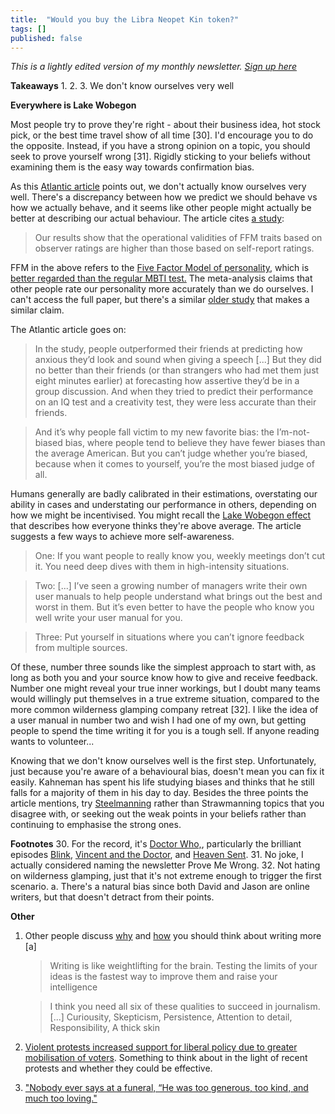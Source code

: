 ```yaml
---
title:  "Would you buy the Libra Neopet Kin token?"  
tags: []
published: false
---
```


*This is a lightly edited version of my monthly newsletter. [Sign up here](https://avoidboringpeople.substack.com/ "ABP")*

**Takeaways**
1.
2.
3. We don't know ourselves very well

**Everywhere is Lake Wobegon**

Most people try to prove they're right - about their business idea, hot stock pick, or the best time travel show of all time \[30\]. I'd encourage you to do the opposite. Instead, if you have a strong opinion on a topic, you should seek to prove yourself wrong \[31\]. Rigidly sticking to your beliefs without examining them is the easy way towards confirmation bias. 

As this [Atlantic article](https://getpocket.com/explore/item/people-don-t-actually-know-themselves-very-well "Atlantic") points out, we don't actually know ourselves very well. There's a discrepancy between how we predict we should behave vs how we actually behave, and it seems like other people might actually be better at describing our actual behaviour. The article cites [a study](https://psycnet.apa.org/record/2010-25587-001 "study"):

> Our results show that the operational validities of FFM traits based on observer ratings are higher than those based on self-report ratings.

FFM in the above refers to the [Five Factor Model of personality](https://www.psychologistworld.com/personality/five-factor-model-big-five-personality "FFM"), which is [better regarded than the regular MBTI test.](https://www.leonlinsx.com/Moloch-judger-of-social-credit/ "MBTI") The meta-analysis claims that other people rate our personality more accurately than we do ourselves. I can't access the full paper, but there's a similar [older study](https://home.ubalt.edu/NTYGMITC/641/barrick%20mount%20strauss%20big%20five%20obs%20ratings%20JAP%2094.pdf "old test") that makes a similar claim.

The Atlantic article goes on:

> In the study, people outperformed their friends at predicting how anxious they’d look and sound when giving a speech \[...\] But they did no better than their friends (or than strangers who had met them just eight minutes earlier) at forecasting how assertive they’d be in a group discussion. And when they tried to predict their performance on an IQ test and a creativity test, they were less accurate than their friends.

> And it’s why people fall victim to my new favorite bias: the I’m-not-biased bias, where people tend to believe they have fewer biases than the average American. But you can’t judge whether you’re biased, because when it comes to yourself, you’re the most biased judge of all. 

Humans generally are badly calibrated in their estimations, overstating our ability in cases and understating our performance in others, depending on how we might be incentivised. You might recall the [Lake Wobegon effect](https://en.wikipedia.org/wiki/Lake_Wobegon#The_Lake_Wobegon_effect "Lake") that describes how everyone thinks they're above average. The article suggests a few ways to achieve more self-awareness. 

> One: If you want people to really know you, weekly meetings don’t cut it. You need deep dives with them in high-intensity situations.

> Two: \[...\] I’ve seen a growing number of managers write their own user manuals to help people understand what brings out the best and worst in them. But it’s even better to have the people who know you well write your user manual for you.

> Three: Put yourself in situations where you can’t ignore feedback from multiple sources.

Of these, number three sounds like the simplest approach to start with, as long as both you and your source know how to give and receive feedback. Number one might reveal your true inner workings, but I doubt many teams would willingly put themselves in a true extreme situation, compared to the more common wilderness glamping company retreat \[32\]. I like the idea of a user manual in number two and wish I had one of my own, but getting people to spend the time writing it for you is a tough sell. If anyone reading wants to volunteer...

Knowing that we don't know ourselves well is the first step. Unfortunately, just because you're aware of a behavioural bias, doesn't mean you can fix it easily. Kahneman has spent his life studying biases and thinks that he still falls for a majority of them in his day to day. Besides the three points the article mentions, try [Steelmanning](https://rationalwiki.org/wiki/Straw_man#Steelmanning "Steelmanning") rather than Strawmanning topics that you disagree with, or seeking out the weak points in your beliefs rather than continuing to emphasise the strong ones. 

**Footnotes**
30. For the record, it's [Doctor Who,](https://en.wikipedia.org/wiki/Doctor_Who "Dr Who"), particularly the brilliant episodes [Blink](https://en.wikipedia.org/wiki/Blink_(Doctor_Who) "Blink"), [Vincent and the Doctor](https://en.wikipedia.org/wiki/Vincent_and_the_Doctor "Vincent"), and [Heaven Sent](https://en.wikipedia.org/wiki/Heaven_Sent_(Doctor_Who) "Heaven").
31. No joke, I actually considered naming the newsletter Prove Me Wrong.
32. Not hating on wilderness glamping, just that it's not extreme enough to trigger the first scenario.
a. There's a natural bias since both David and Jason are online writers, but that doesn't detract from their points.

**Other**
1. Other people discuss [why](https://www.perell.com/blog/why-you-should-write "why") and [how](https://jasonzweig.com/a-few-thoughts-on-journalism/ "how") you should think about writing more \[a\]
    > Writing is like weightlifting for the brain. Testing the limits of your ideas is the fastest way to improve them and raise your intelligence
    
    > I think you need all six of these qualities to succeed in journalism. \[...\] Curiousity, Skepticism, Persistence, Attention to detail, Responsibility, A thick skin 
2. [Violent protests increased support for liberal policy due to greater mobilisation of voters](https://scholar.harvard.edu/files/renos/files/enoskaufmansands.pdf "violent"). Something to think about in the light of recent protests and whether they could be effective.
3. ["Nobody ever says at a funeral, “He was too generous, too kind, and much too loving."](https://www.fastcompany.com/90348896/why-not-being-a-jerk-is-important-to-your-happiness-and-success "jerks")
